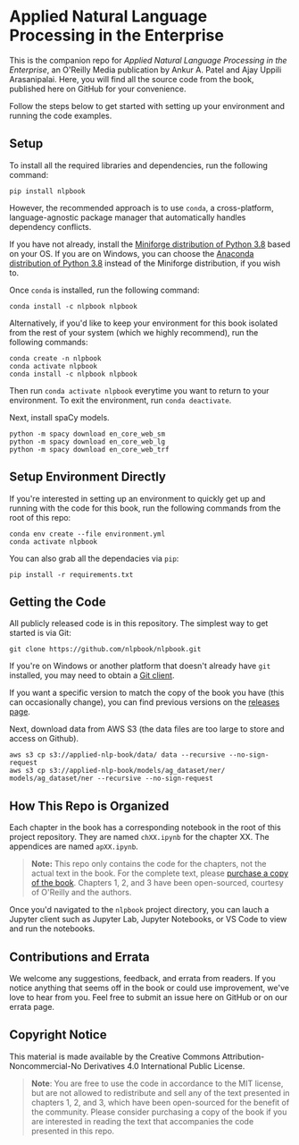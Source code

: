# Applied Natural Language Processing in the Enterprise

This is the companion repo for _Applied Natural Language Processing in the Enterprise_, an O'Reilly Media publication by Ankur A. Patel and Ajay Uppili Arasanipalai. Here, you will find all the source code from the book, published here on GitHub for your convenience.

Follow the steps below to get started with setting up your environment and running the code examples.

## Setup

To install all the required libraries and dependencies, run the following command:

```
pip install nlpbook
```

However, the recommended approach is to use `conda`, a cross-platform, language-agnostic package manager that automatically handles dependency conflicts.

If you have not already, install the [Miniforge distribution of Python 3.8](https://github.com/conda-forge/miniforge#download) based on your OS. If you are on Windows, you can choose the [Anaconda distribution of Python 3.8](https://www.anaconda.com/products/individual) instead of the Miniforge distribution, if you wish to.

Once `conda` is installed, run the following command:

```
conda install -c nlpbook nlpbook
```

Alternatively, if you'd like to keep your environment for this book isolated from the rest of your system (which we highly recommend), run the following commands:

```
conda create -n nlpbook
conda activate nlpbook
conda install -c nlpbook nlpbook
```

Then run `conda activate nlpbook` everytime you want to return to your environment. To exit the environment, run `conda deactivate`.

Next, install spaCy models.

```
python -m spacy download en_core_web_sm
python -m spacy download en_core_web_lg
python -m spacy download en_core_web_trf
```

## Setup Environment Directly

If you're interested in setting up an environment to quickly get up and running with the code for this book, run the following commands from the root of this repo: 

```
conda env create --file environment.yml
conda activate nlpbook
```

You can also grab all the dependacies via `pip`:

```
pip install -r requirements.txt
``` 

## Getting the Code

All publicly released code is in this repository. The simplest way to get started is via Git:

```
git clone https://github.com/nlpbook/nlpbook.git
```

If you're on Windows or another platform that doesn't already have `git` installed, you may need to obtain a [Git client](https://git-scm.com/downloads).

If you want a specific version to match the copy of the book you have (this can occasionally change), you can find previous versions on the [releases page](https://github.com/nlpbook/nlpbook/releases).

Next, download data from AWS S3 (the data files are too large to store and access on Github).

```
aws s3 cp s3://applied-nlp-book/data/ data --recursive --no-sign-request
aws s3 cp s3://applied-nlp-book/models/ag_dataset/ner/ models/ag_dataset/ner --recursive --no-sign-request
```

## How This Repo is Organized

Each chapter in the book has a corresponding notebook in the root of this project repository. They are named `chXX.ipynb` for the chapter XX. The appendices are named `apXX.ipynb`.

> **Note:** This repo only contains the code for the chapters, not the actual text in the book. For the complete text, please [purchase a copy of the book](https://www.amazon.com/dp/149206257X). Chapters 1, 2, and 3 have been open-sourced, courtesy of O'Reilly and the authors.

Once you'd navigated to the `nlpbook` project directory, you can lauch a Jupyter client such as Jupyter Lab, Jupyter Notebooks, or VS Code to view and run the notebooks.

## Contributions and Errata

We welcome any suggestions, feedback, and errata from readers. If you notice anything that seems off in the book or could use improvement, we've love to hear from you. Feel free to submit an issue here on GitHub or on our errata page.

## Copyright Notice

This material is made available by the Creative Commons Attribution-Noncommercial-No Derivatives 4.0 International Public License.

> **Note**: You are free to use the code in accordance to the MIT license, but are not allowed to redistribute and sell any of the text presented in chapters 1, 2, and 3, which have been open-sourced for the benefit of the community. Please consider purchasing a copy of the book if you are interested in reading the text that accompanies the code presented in this repo.
